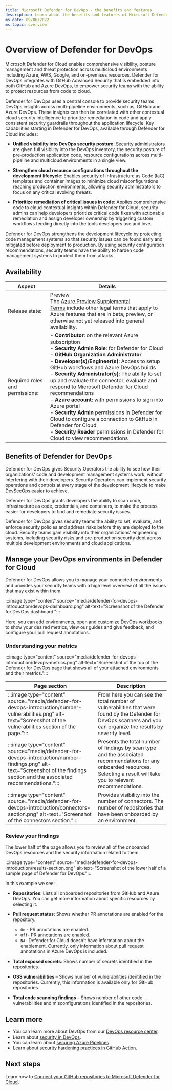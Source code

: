 ```yaml
---
title: Microsoft Defender for DevOps - the benefits and features
description: Learn about the benefits and features of Microsoft Defender for
ms.date: 09/06/2022
ms.topic: overview
---
```


# Overview of Defender for DevOps

Microsoft Defender for Cloud enables comprehensive visibility, posture management and threat protection across multicloud environments including Azure, AWS, Google, and on-premises resources. Defender for DevOps integrates with GitHub Advanced Security that is embedded into both GitHub and Azure DevOps, to empower security teams with the ability to protect resources from code to cloud.

Defender for DevOps uses a central console to provide security teams DevOps insights across multi-pipeline environments, such as, GitHub and Azure DevOps. These insights can then be correlated with other contextual cloud security intelligence to prioritize remediation in code and apply consistent security guardrails throughout the application lifecycle. Key capabilities starting in Defender for DevOps, available through Defender for Cloud includes:

- **Unified visibility into DevOps security posture**: Security administrators are given full visibility into the DevOps inventory, the security posture of pre-production application code, resource configurations across multi-pipeline and multicloud environments in a single view.

- **Strengthen cloud resource configurations throughout the development lifecycle**: Enables security of Infrastructure as Code (IaC) templates and container images to minimize cloud misconfigurations reaching production environments, allowing security administrators to focus on any critical evolving threats.

- **Prioritize remediation of critical issues in code**: Applies comprehensive code to cloud contextual insights within Defender for Cloud, security admins can help developers prioritize critical code fixes with actionable remediation and assign developer ownership by triggering custom workflows feeding directly into the tools developers use and love.

Defender for DevOps strengthens the development lifecycle by protecting code management systems so that security issues can be found early and mitigated before deployment to production. By using security configuration recommendations, security teams have the ability to harden code management systems to protect them from attacks.

## Availability

| Aspect | Details |
|--|--|
| Release state: | Preview<br>The [Azure Preview Supplemental Terms](https://azure.microsoft.com/support/legal/preview-supplemental-terms/) include other legal terms that apply to Azure features that are in beta, preview, or otherwise not yet released into general availability. |
| Required roles and permissions: | - **Contributor**: on the relevant Azure subscription <br> - **Security Admin Role**: for Defender for Cloud <br>- **GitHub Organization Administrator**<br>- **Developer(s)/Engineer(s)**: Access to setup GitHub workflows and Azure DevOps builds<br>- **Security Administrator(s)**: The ability to set up and evaluate the connector, evaluate and respond to Microsoft Defender for Cloud recommendations <br> - **Azure account**: with permissions to sign into Azure portal <br>- **Security Admin** permissions in Defender for Cloud to configure a connection to GitHub in Defender for Cloud <br>- **Security Reader** permissions in Defender for Cloud to view recommendations  |

## Benefits of Defender for DevOps

Defender for DevOps gives Security Operators the ability to see how their organizations' code and development management systems work, without interfering with their developers. Security Operators can implement security operations and controls at every stage of the development lifecycle to make DevSecOps easier to achieve.

Defender for DevOps grants developers the ability to scan code, infrastructure as code, credentials, and containers, to make the process easier for developers to find and remediate security issues.

Defender for DevOps gives security teams the ability to set, evaluate, and enforce security policies and address risks before they are deployed to the cloud. Security teams gain visibility into their organizations' engineering systems, including security risks and pre-production security debt across multiple development environments and cloud applications.

## Manage your DevOps environments in Defender for Cloud

Defender for DevOps allows you to manage your connected environments and provides your security teams with a high level overview of all the issues that may exist within them.

:::image type="content" source="media/defender-for-devops-introduction/devops-dashboard.png" alt-text="Screenshot of the Defender for DevOps dashboard.":::

Here, you can add environments, open and customize DevOps workbooks to show your desired metrics, view our guides and give feedback, and configure your pull request annotations.

### Understanding your metrics

:::image type="content" source="media/defender-for-devops-introduction/devops-metrics.png" alt-text="Screenshot of the top of the Defender for DevOps page that shows all of your attached environments and their metrics.":::

|Page section| Description |
|--|--|
| :::image type="content" source="media/defender-for-devops-introduction/number-vulnerabilities.png" alt-text="Screenshot of the vulnerabilities section of the page."::: | From here you can see the total number of vulnerabilities that were found by the Defender for DevOps scanners and you can organize the results by severity level. |
| :::image type="content" source="media/defender-for-devops-introduction/number-findings.png" alt-text="Screenshot of the findings section and the associated recommendations."::: | Presents the total number of findings by scan type and the associated recommendations for any onboarded resources. Selecting a result will take you to relevant recommendations. |
| :::image type="content" source="media/defender-for-devops-introduction/connectors-section.png" alt-text="Screenshot of the connectors section."::: | Provides visibility into the number of connectors. The number of repositories that have been onboarded by an environment. |

### Review your findings

The lower half of the page allows you to review all of the onboarded DevOps resources and the security information related to them.

:::image type="content" source="media/defender-for-devops-introduction/results-section.png" alt-text="Screenshot of the lower half of a sample page of Defender for DevOps.":::

In this example we see:

- **Repositories**: Lists all onboarded repositories from GitHub and Azure DevOps. You can get more information about specific resources by selecting it.

- **Pull request status**: Shows whether PR annotations are enabled for the repository. 
    - `On` - PR annotations are enabled.
    - `Off`- PR annotations are enabled.
    - `NA`- Defender for Cloud doesn't have information about the enablement. Currently, only information about pull request annotations in Azure DevOps is included.

- **Total exposed secrets**: Shows number of secrets identified in the repositories.

- **OSS vulnerabilities** – Shows number of vulnerabilities identified in the repositories. Currently, this information is available only for GitHub repositories.

- **Total code scanning findings** – Shows number of other code vulnerabilities and misconfigurations identified in the repositories.

## Learn more

- You can learn more about DevOps from our [DevOps resource center](/devops/).
- Learn about [security in DevOps](/devops/operate/security-in-devops).
- You can learn about [securing Azure Pipelines](/azure/devops/pipelines/security/overview?view=azure-devops).
- Learn about [security hardening practices in GitHub Action](https://docs.github.com/actions/security-guides/security-hardening-for-github-actions).

## Next steps

Learn how to [Connect your GitHub repositories to Microsoft Defender for Cloud](quickstart-onboard-github.md).
